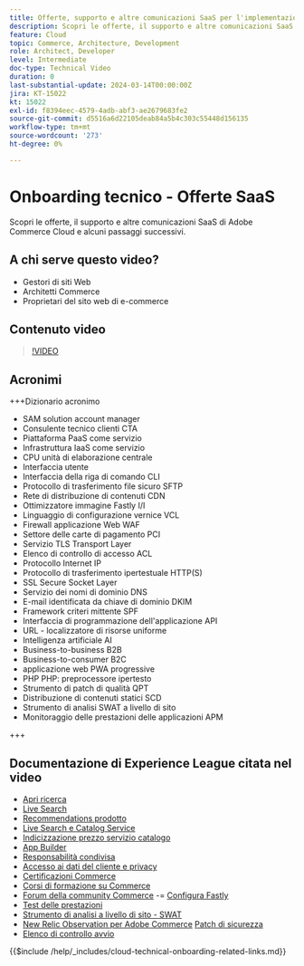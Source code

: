```yaml
---
title: Offerte, supporto e altre comunicazioni SaaS per l'implementazione di Adobe Commerce Cloud e alcuni passaggi successivi
description: Scopri le offerte, il supporto e altre comunicazioni SaaS di Adobe Commerce Cloud e alcuni passaggi successivi.
feature: Cloud
topic: Commerce, Architecture, Development
role: Architect, Developer
level: Intermediate
doc-type: Technical Video
duration: 0
last-substantial-update: 2024-03-14T00:00:00Z
jira: KT-15022
kt: 15022
exl-id: f8394eec-4579-4adb-abf3-ae2679683fe2
source-git-commit: d5516a6d22105deab84a5b4c303c55448d156135
workflow-type: tm+mt
source-wordcount: '273'
ht-degree: 0%

---
```


# Onboarding tecnico - Offerte SaaS

Scopri le offerte, il supporto e altre comunicazioni SaaS di Adobe Commerce Cloud e alcuni passaggi successivi.

## A chi serve questo video?

- Gestori di siti Web
- Architetti Commerce
- Proprietari del sito web di e-commerce

## Contenuto video

>[!VIDEO](https://video.tv.adobe.com/v/3427902?learn=on)

## Acronimi

+++Dizionario acronimo

- SAM solution account manager
- Consulente tecnico clienti CTA
- Piattaforma PaaS come servizio
- Infrastruttura IaaS come servizio
- CPU unità di elaborazione centrale
- Interfaccia utente
- Interfaccia della riga di comando CLI
- Protocollo di trasferimento file sicuro SFTP
- Rete di distribuzione di contenuti CDN
- Ottimizzatore immagine Fastly I/I
- Linguaggio di configurazione vernice VCL
- Firewall applicazione Web WAF
- Settore delle carte di pagamento PCI
- Servizio TLS Transport Layer
- Elenco di controllo di accesso ACL
- Protocollo Internet IP
- Protocollo di trasferimento ipertestuale HTTP(S)
- SSL Secure Socket Layer
- Servizio dei nomi di dominio DNS
- E-mail identificata da chiave di dominio DKIM
- Framework criteri mittente SPF
- Interfaccia di programmazione dell&#39;applicazione API
- URL - localizzatore di risorse uniforme
- Intelligenza artificiale AI
- Business-to-business B2B
- Business-to-consumer B2C
- applicazione web PWA progressive
- PHP PHP: preprocessore ipertesto
- Strumento di patch di qualità QPT
- Distribuzione di contenuti statici SCD
- Strumento di analisi SWAT a livello di sito
- Monitoraggio delle prestazioni delle applicazioni APM

+++

## Documentazione di Experience League citata nel video

- [Apri ricerca](https://experienceleague.adobe.com/docs/commerce-cloud-service/user-guide/configure/service/opensearch.html)
- [Live Search](https://experienceleague.adobe.com/docs/commerce-merchant-services/live-search/overview.html)
- [Recommendations prodotto](https://experienceleague.adobe.com/docs/commerce-merchant-services/product-recommendations/overview.html)
- [Live Search e Catalog Service](https://experienceleague.adobe.com/docs/events/adobe-developers-live-recordings/2023/nov2023/nov-commerce/commerce-search-and-catalog-service.html)
- [Indicizzazione prezzo servizio catalogo](https://experienceleague.adobe.com/docs/commerce-merchant-services/price-indexer/price-indexing.html)
- [App Builder](https://experienceleague.adobe.com/docs/commerce-learn/tutorials/adobe-developer-app-builder/app-builder-technical-overview.html)
- [Responsabilità condivisa](https://experienceleague.adobe.com/docs/commerce-operations/security-and-compliance/shared-responsibility.html)
- [Accesso ai dati del cliente e privacy](https://experienceleague.adobe.com/docs/commerce-knowledge-base/kb/announcements/commerce-announcements/adobe-support-customer-data-access-and-privacy.html)
- [Certificazioni Commerce](https://experienceleague.adobe.com/docs/certification/program/technical-certifications/ac/ac-overview.html)
- [Corsi di formazione su Commerce](https://learning.adobe.com/catalog.html?products=Commerce)
- [Forum della community Commerce](https://community.magento.com/)
-= [Configura Fastly](https://experienceleague.adobe.com/docs/commerce-cloud-service/user-guide/cdn/setup-fastly/fastly-configuration.html)
- [Test delle prestazioni](https://experienceleague.adobe.com/docs/commerce-operations/deliver-commerce-at-scale/launch.html)
- [Strumento di analisi a livello di sito - SWAT](https://experienceleague.adobe.com/docs/commerce-knowledge-base/kb/support-tools/site-wide-analysis-tool/swat-tool-overview.html?)
- [New Relic Observation per Adobe Commerce](https://experienceleague.adobe.com/docs/commerce-operations/tools/observation-for-adobe-commerce/intro.html)
  [Patch di sicurezza](https://experienceleague.adobe.com/docs/commerce-operations/release/notes/security-patches/overview.html)
- [Elenco di controllo avvio](https://experienceleague.adobe.com/docs/commerce-cloud-service/user-guide/launch/checklist.html)

{{$include /help/_includes/cloud-technical-onboarding-related-links.md}}
